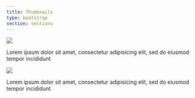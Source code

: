 ```yaml
---
title: Thumbnails
type: bootstrap
section: sections
---
```


<div class="row">
	<div class="col-md-6">
		<div class="thumbnail">
			<img src="{{site.baseurl}}/ui/img/sample/sample-2.png" />
			<div class="caption">
				<p>Lorem ipsum dolor sit amet, consectetur adipisicing elit, sed do eiusmod tempor incididunt</p>
			</div>
		</div>
	</div>
	 <div class="col-md-6">
		<div class="thumbnail">
			<img src="{{site.baseurl}}/ui/img/sample/sample-2.png" />
			<div class="caption">
				<p>Lorem ipsum dolor sit amet, consectetur adipisicing elit, sed do eiusmod tempor incididunt</p>
			</div>
		</div>
	</div>
</div>